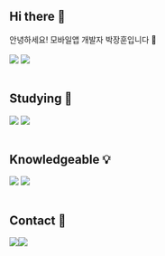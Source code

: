<h2> Hi there 👋</h2> 
<div> 안녕하세요! 모바일앱 개발자 박장훈입니다 📱 </div>
<br>
<div>
  <img src="https://github-readme-stats.vercel.app/api?username=gretea5&show_icons=true&bg_color=3CB371&title_color=fff&text_color=fff&icon_color=fff&hide_border=false"/>
  <img src="http://mazassumnida.wtf/api/v2/generate_badge?boj=gretea5" />
</div>
<br>
<h2> Studying 📖</h2>
<div>
  <img src="https://img.shields.io/badge/Kotlin-7F52FF?style=for-the-badge&logo=Kotlin&logoColor=white"/>
  <img src="https://img.shields.io/badge/Android-3DDC84?style=for-the-badge&logo=android&logoColor=white"/>
</div>
<br>
<h2> Knowledgeable 💡</h2>
<div>
  <img src="https://img.shields.io/badge/React-61DAFB?style=for-the-badge&logo=React&logoColor=black"/>
  <img src="https://img.shields.io/badge/Flutter-02569B?style=for-the-badge&logo=flutter&logoColor=white"/>
</div>
<br>
<h2> Contact 📮</h2>
<div style="display:flex; flex-direction:row;">
  <a href="mailto:gretea4489@gmail.com">
    <img src="https://img.shields.io/badge/Gmail-EA4335?style=for-the-badge&logo=Gmail&logoColor=white"> 
  </a>
  <a href="https://gretea5.tistory.com/">
    <img src="https://img.shields.io/badge/Tistory-000000?style=for-the-badge&logo=Tistory&logoColor=white"> 
  </a>
</div>
